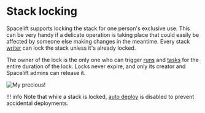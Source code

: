 # Stack locking

Spacelift supports locking the stack for one person's exclusive use. This can be very handy if a delicate operation is taking place that could easily be affected by someone else making changes in the meantime. Every stack [writer](../policy/stack-access-policy.md#readers-and-writers) can lock the stack unless it's already locked.

The owner of the lock is the only one who can trigger [runs](../run/) and [tasks](../run/task.md) for the entire duration of the lock. Locks never expire, and only its creator and Spacelift admins can release it.

![My precious!](../../assets/screenshots/Runs_·_End-to-end_testing_and_Redirecting_to_OAuth_provider___.png)

!!! info
    Note that while a stack is locked, [auto deploy](stack-settings.md#autodeploy) is disabled to prevent accidental deployments.
